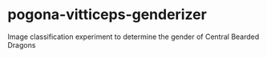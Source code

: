 # pogona-vitticeps-genderizer
Image classification experiment to determine the gender of Central Bearded Dragons
